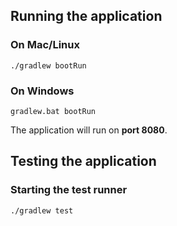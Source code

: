 ## Running the application

### On Mac/Linux

```
./gradlew bootRun
```

### On Windows

```
gradlew.bat bootRun
```

The application will run on **port 8080**.

## Testing the application

### Starting the test runner

```
./gradlew test
```
